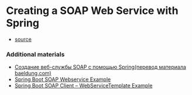 # Creating a SOAP Web Service with Spring

* [source](https://www.baeldung.com/spring-boot-soap-web-service)


### Additional materials

* [Создание веб-службы SOAP с помощью Spring(перевод материала baeldung.com)](https://javascopes.com/spring-boot-soap-web-service-01f988d8/)
* [Spring Boot SOAP Webservice Example](https://howtodoinjava.com/spring-boot/spring-boot-soap-webservice-example/)
* [Spring Boot SOAP Client – WebServiceTemplate Example](https://howtodoinjava.com/spring-boot/spring-soap-client-webservicetemplate/)

